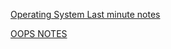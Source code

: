  [Operating System Last minute notes](https://leetcode.com/discuss/interview-question/operating-system/6038667/Operating-System-Last-Minute-Notes)

 [OOPS NOTES](https://leetcode.com/discuss/interview-question/6066670/oops-complete-notes)